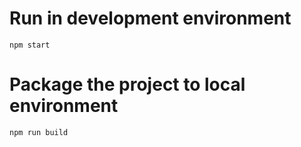 # Run in development environment
```
npm start
```
# Package the project to local environment
```
npm run build
```